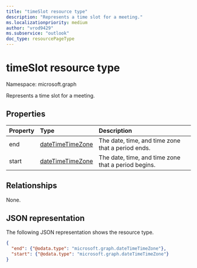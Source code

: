 ```yaml
---
title: "timeSlot resource type"
description: "Represents a time slot for a meeting."
ms.localizationpriority: medium
author: "vrod9429"
ms.subservice: "outlook"
doc_type: resourcePageType
---
```


# timeSlot resource type

Namespace: microsoft.graph

Represents a time slot for a meeting.

## Properties
| Property	   | Type	|Description|
|:---------------|:--------|:----------|
|end|[dateTimeTimeZone](datetimetimezone.md)|The date, time, and time zone that a period ends. |
|start|[dateTimeTimeZone](datetimetimezone.md)|The date, time, and time zone that a period begins.|

## Relationships

None.

## JSON representation

The following JSON representation shows the resource type.

<!-- {
  "blockType": "resource",
  "optionalProperties": [

  ],
  "@odata.type": "microsoft.graph.timeSlot"
}-->

```json
{
  "end": {"@odata.type": "microsoft.graph.dateTimeTimeZone"},
  "start": {"@odata.type": "microsoft.graph.dateTimeTimeZone"}
}

```

<!-- uuid: 8fcb5dbc-d5aa-4681-8e31-b001d5168d79
2015-10-25 14:57:30 UTC -->
<!-- {
  "type": "#page.annotation",
  "description": "timeSlot resource",
  "keywords": "",
  "section": "documentation",
  "tocPath": ""
}-->

